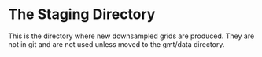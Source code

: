 # The Staging Directory

This is the directory where new downsampled grids are produced.  They are
not in git and are not used unless moved to the gmt/data directory.
